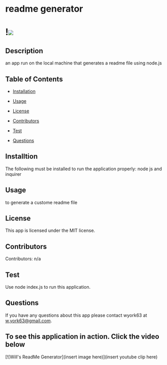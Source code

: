 
  # readme generator

  # !<img src="https://img.shields.io/github/license/wyork63/wills-readme-generator">

  ## Description

  an app run on the local machine that generates a readme file using node.js

  ## Table of Contents

  * [Installation](#installation)

  * [Usage](#usage)

  * [License](#license)

  * [Contributors](#contributors)

  * [Test](#test)

  * [Questions](#questions)


  ## Installtion

  The following must be installed to run the application properly: node js and inquirer

  ## Usage

  to generate a custome readme file

  ## License

  This app is licensed under the MIT license.

  ## Contributors

  Contributors: n/a

  ## Test

  Use node index.js to run this application.

  ## Questions 

  If you have any questions about this app please contact wyork63 at w.york63@gmail.com.


  ## To see this application in action. Click the video below
  [![Will's ReadMe Generator](insert image here)](insert youtube clip here)
